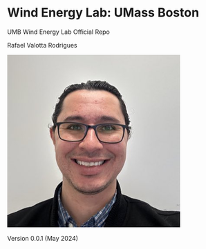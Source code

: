 # Wind Energy Lab: UMass Boston
UMB Wind Energy Lab Official Repo

Rafael Valotta Rodrigues



![Example Image](https://github.com/rafaelvalotta/umb_wind_lab/blob/main/IMG_6384.JPG)

Version 0.0.1 (May 2024)

